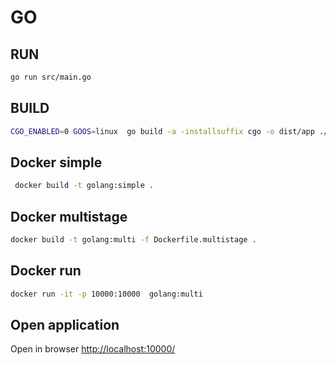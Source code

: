 # GO

## RUN 

```bash
go run src/main.go
```

## BUILD

```bash
CGO_ENABLED=0 GOOS=linux  go build -a -installsuffix cgo -o dist/app ./src/main.go
```

## Docker simple

```bash
 docker build -t golang:simple .
```

## Docker multistage

```bash
docker build -t golang:multi -f Dockerfile.multistage .
```

## Docker run

```bash
docker run -it -p 10000:10000  golang:multi
```

## Open application

Open in browser <http://localhost:10000/>
